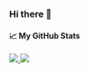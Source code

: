 ### Hi there 👋

<!--
**sebthom/sebthom** is a ✨ _special_ ✨ repository because its `README.md` (this file) appears on your GitHub profile.

Here are some ideas to get you started:

- 🔭 I’m currently working on ...
- 🌱 I’m currently learning ...
- 👯 I’m looking to collaborate on ...
- 🤔 I’m looking for help with ...
- 💬 Ask me about ...
- 📫 How to reach me: ...
- 😄 Pronouns: ...
- ⚡ Fun fact: ...
-->

#### &#x1f4c8; My GitHub Stats
<!-- see https://github.com/anuraghazra/github-readme-stats -->

<a href="https://github.com/sebthom">
  <img src="https://github-readme-stats.vercel.app/api?username=sebthom&show_icons=true&line_height=33&count_private=true&include_all_commits=true&theme=default" />
  <img src="https://github-readme-stats.vercel.app/api/top-langs/?username=sebthom&langs_count=4&theme=default" />
</a>
